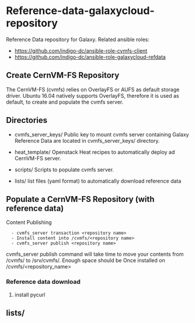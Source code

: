 Reference-data-galaxycloud-repository
=====================================

Reference Data repository for Galaxy.
Related ansible roles:

- https://github.com/indigo-dc/ansible-role-cvmfs-client
- https://github.com/indigo-dc/ansible-role-galaxycloud-refdata

Create CernVM-FS Repository
---------------------------

The CernVM-FS (cvmfs) relies on OverlayFS or AUFS as default storage driver.
Ubuntu 16.04 natively supports OverlayFS, therefore it is used as default, to create and populate the cvmfs server.

Directories
-----------

- cvmfs_server_keys/
   Public key to mount cvmfs server containing Galaxy Reference Data are located in  cvmfs_server_keys/ directory.

- heat_template/
  Openstack Heat recipes to automatically deploy ad CernVM-FS server.

- scripts/
  Scripts to populate cvmfs server.

- lists/
  list files (yaml format) to automatically download reference data


Populate a CernVM-FS Repository (with reference data)
----------------------------------------------------

Content Publishing
```
  - cvmfs_server transaction <repository name>
  - Install content into /cvmfs/<repository name>
  - cvmfs_server publish <repository name>
```
cvmfs_server publish command will take time to move your contents from /cvmfs/<repository name> to /srv/cvmfs/. Enough space should be
Once installed on /cvmfs/<repository_name> 


### Reference data download



1. install pycurl



lists/
------

